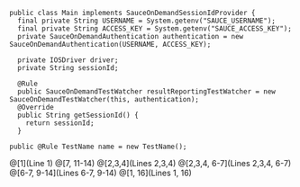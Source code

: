 
```
public class Main implements SauceOnDemandSessionIdProvider {
  final private String USERNAME = System.getenv("SAUCE_USERNAME");
  final private String ACCESS_KEY = System.getenv("SAUCE_ACCESS_KEY");
  private SauceOnDemandAuthentication authentication = new SauceOnDemandAuthentication(USERNAME, ACCESS_KEY);

  private IOSDriver driver;
  private String sessionId;

  @Rule
  public SauceOnDemandTestWatcher resultReportingTestWatcher = new SauceOnDemandTestWatcher(this, authentication);
  @Override
  public String getSessionId() {
    return sessionId;
  }

public @Rule TestName name = new TestName();
```

@[1](Line 1)
@[7, 11-14)
@[2,3,4](Lines 2,3,4)
@[2,3,4, 6-7](Lines 2,3,4, 6-7)
@[6-7, 9-14](Lines 6-7, 9-14)
@[1, 16](Lines 1, 16)
